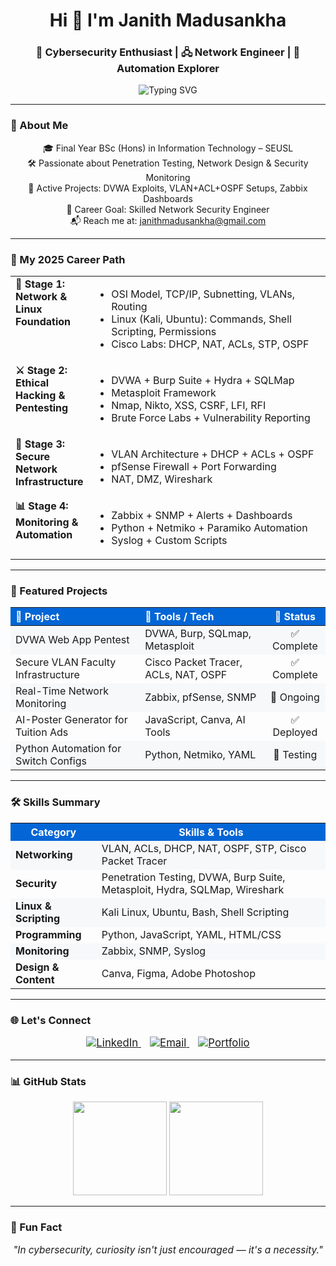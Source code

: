 <!-- Elegant GitHub Profile README 2025 -->

<h1 align="center">Hi 👋 I'm Janith Madusankha</h1>
<h3 align="center">🔐 Cybersecurity Enthusiast | 🖧 Network Engineer | 📡 Automation Explorer</h3>

<p align="center">
  <img src="https://readme-typing-svg.demolab.com?font=JetBrains+Mono&size=22&pause=1000&color=36BCF7&vCenter=true&center=true&width=650&lines=Cybersecurity+%7C+Networking+%7C+Automation;Pentesting+%7C+Zabbix+%7C+Cisco+PT;Kali+Linux+%7C+Python+%7C+GitHub+Projects" alt="Typing SVG" />
</p>

---

### 📘 About Me

<p align="center">
  🎓 Final Year BSc (Hons) in Information Technology – SEUSL<br>
  🛠️ Passionate about Penetration Testing, Network Design & Security Monitoring<br>
  📍 Active Projects: DVWA Exploits, VLAN+ACL+OSPF Setups, Zabbix Dashboards<br>
  🎯 Career Goal: Skilled Network Security Engineer<br>
  📬 Reach me at: <a href="mailto:janithmadusankha@gmail.com">janithmadusankha@gmail.com</a>
</p>

---

### 🧭 My 2025 Career Path

<table align="center" width="80%" cellpadding="10" cellspacing="0" style="border-collapse:collapse;">
  <tr>
    <td valign="top" width="25%"><b>🧩 Stage 1:<br>Network & Linux Foundation</b></td>
    <td>
      <ul>
        <li>OSI Model, TCP/IP, Subnetting, VLANs, Routing</li>
        <li>Linux (Kali, Ubuntu): Commands, Shell Scripting, Permissions</li>
        <li>Cisco Labs: DHCP, NAT, ACLs, STP, OSPF</li>
      </ul>
    </td>
  </tr>
  <tr>
    <td valign="top" width="25%"><b>⚔️ Stage 2:<br>Ethical Hacking & Pentesting</b></td>
    <td>
      <ul>
        <li>DVWA + Burp Suite + Hydra + SQLMap</li>
        <li>Metasploit Framework</li>
        <li>Nmap, Nikto, XSS, CSRF, LFI, RFI</li>
        <li>Brute Force Labs + Vulnerability Reporting</li>
      </ul>
    </td>
  </tr>
  <tr>
    <td valign="top" width="25%"><b>📡 Stage 3:<br>Secure Network Infrastructure</b></td>
    <td>
      <ul>
        <li>VLAN Architecture + DHCP + ACLs + OSPF</li>
        <li>pfSense Firewall + Port Forwarding</li>
        <li>NAT, DMZ, Wireshark</li>
      </ul>
    </td>
  </tr>
  <tr>
    <td valign="top" width="25%"><b>📊 Stage 4:<br>Monitoring & Automation</b></td>
    <td>
      <ul>
        <li>Zabbix + SNMP + Alerts + Dashboards</li>
        <li>Python + Netmiko + Paramiko Automation</li>
        <li>Syslog + Custom Scripts</li>
      </ul>
    </td>
  </tr>
</table>

---

### 🚀 Featured Projects

<table align="center" width="90%" cellpadding="10" cellspacing="0" style="border-collapse:collapse;">
  <thead>
    <tr style="background:#0366d6; color:white;">
      <th align="left">📁 Project</th>
      <th align="left">🔧 Tools / Tech</th>
      <th align="center">📌 Status</th>
    </tr>
  </thead>
  <tbody>
    <tr style="background:#f6f8fa;">
      <td>DVWA Web App Pentest</td>
      <td>DVWA, Burp, SQLmap, Metasploit</td>
      <td align="center">✅ Complete</td>
    </tr>
    <tr>
      <td>Secure VLAN Faculty Infrastructure</td>
      <td>Cisco Packet Tracer, ACLs, NAT, OSPF</td>
      <td align="center">✅ Complete</td>
    </tr>
    <tr style="background:#f6f8fa;">
      <td>Real-Time Network Monitoring</td>
      <td>Zabbix, pfSense, SNMP</td>
      <td align="center">🔄 Ongoing</td>
    </tr>
    <tr>
      <td>AI-Poster Generator for Tuition Ads</td>
      <td>JavaScript, Canva, AI Tools</td>
      <td align="center">✅ Deployed</td>
    </tr>
    <tr style="background:#f6f8fa;">
      <td>Python Automation for Switch Configs</td>
      <td>Python, Netmiko, YAML</td>
      <td align="center">🔧 Testing</td>
    </tr>
  </tbody>
</table>

---

### 🛠 Skills Summary

<table align="center" width="70%" cellpadding="8" cellspacing="0" style="border-collapse:collapse;">
  <tr style="background:#0366d6; color:white;">
    <th align="center">Category</th>
    <th align="center">Skills & Tools</th>
  </tr>
  <tr style="background:#f6f8fa;">
    <td><b>Networking</b></td>
    <td>VLAN, ACLs, DHCP, NAT, OSPF, STP, Cisco Packet Tracer</td>
  </tr>
  <tr>
    <td><b>Security</b></td>
    <td>Penetration Testing, DVWA, Burp Suite, Metasploit, Hydra, SQLMap, Wireshark</td>
  </tr>
  <tr style="background:#f6f8fa;">
    <td><b>Linux & Scripting</b></td>
    <td>Kali Linux, Ubuntu, Bash, Shell Scripting</td>
  </tr>
  <tr>
    <td><b>Programming</b></td>
    <td>Python, JavaScript, YAML, HTML/CSS</td>
  </tr>
  <tr style="background:#f6f8fa;">
    <td><b>Monitoring</b></td>
    <td>Zabbix, SNMP, Syslog</td>
  </tr>
  <tr>
    <td><b>Design & Content</b></td>
    <td>Canva, Figma, Adobe Photoshop</td>
  </tr>
</table>

---

### 🌐 Let's Connect

<p align="center" style="font-size:1.2em;">

<a href="https://linkedin.com/in/janithmadusankha" target="_blank">
  <img alt="LinkedIn" src="https://img.shields.io/badge/LinkedIn-0077B5?style=for-the-badge&logo=linkedin&logoColor=white" />
</a>  
&nbsp;&nbsp;
<a href="mailto:janithmadusankha@gmail.com" target="_blank">
  <img alt="Email" src="https://img.shields.io/badge/Email-D14836?style=for-the-badge&logo=gmail&logoColor=white" />
</a>  
&nbsp;&nbsp;
<a href="https://janithmadusankha.github.io" target="_blank">
  <img alt="Portfolio" src="https://img.shields.io/badge/Portfolio-0A66C2?style=for-the-badge&logo=firefoxbrowser&logoColor=white" />
</a>

</p>

---

### 📊 GitHub Stats

<p align="center">
  <img height="150" src="https://github-readme-stats.vercel.app/api?username=RAJMadhusankha&show_icons=true&theme=dark&count_private=true" />
  <img height="150" src="https://github-readme-stats.vercel.app/api/top-langs/?username=RAJMadhusankha&layout=compact&theme=dark" />
</p>

---

### 🎯 Fun Fact

<p align="center" style="font-style:italic; font-size:1.1em;">
  "In cybersecurity, curiosity isn't just encouraged — it's a necessity."
</p>

<!-- Proudly crafted by Janith Madusankha -->
